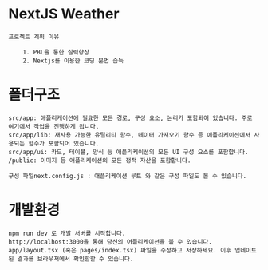 # NextJS Weather
    
    프로젝트 계획 이유

        1. PBL을 통한 실력향상
        2. Nextjs를 이용한 코딩 문법 습득
    
# 폴더구조
    src/app: 애플리케이션에 필요한 모든 경로, 구성 요소, 논리가 포함되어 있습니다. 주로 여기에서 작업을 진행하게 됩니다.
    src/app/lib: 재사용 가능한 유틸리티 함수, 데이터 가져오기 함수 등 애플리케이션에서 사용되는 함수가 포함되어 있습니다.
    src/app/ui: 카드, 테이블, 양식 등 애플리케이션의 모든 UI 구성 요소를 포함합니다.
    /public: 이미지 등 애플리케이션의 모든 정적 자산을 포함합니다.

    구성 파일next.config.js : 애플리케이션 루트 와 같은 구성 파일도 볼 수 있습니다.

# 개발환경
    npm run dev 로 개발 서버를 시작합니다.
    http://localhost:3000을 통해 당신의 어플리케이션을 볼 수 있습니다.
    app/layout.tsx (혹은 pages/index.tsx) 파일을 수정하고 저장하세요. 이후 업데이트 된 결과를 브라우저에서 확인할할 수 있습니다.